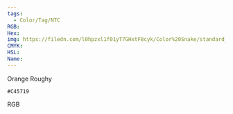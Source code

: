 ```yaml
---
tags:
  - Color/Tag/NTC
RGB:
Hex:
img: https://filedn.com/l0hpzxl1f01yT7GHxtF8cyk/Color%20Snake/standard_csv_to_svg/C45719.svg
CMYK:
HSL:
Name:
---
```

Orange Roughy
```palette
#C45719
```
RGB
